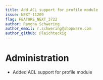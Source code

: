 ```yaml
---
title: Add ACL support for profile module
issue: NEXT-11209
flag: FEATURE_NEXT_3722
author: Ramona Schwering
author_email: r.schwering@shopware.com 
author_github: @leichteckig
---
```

# Administration
* Added ACL support for profile module
